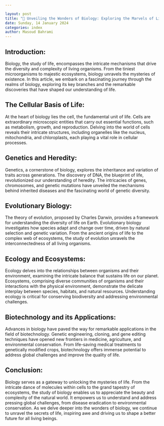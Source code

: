 ```yaml
---

layout: post
title: "🔬 Unveiling the Wonders of Biology: Exploring the Marvels of Life 🔬"
date: Sunday, 14 January 2024
categories: index
author: Masoud Bahrami
---
```



## Introduction:
Biology, the study of life, encompasses the intricate mechanisms that drive the diversity and complexity of living organisms. From the tiniest microorganisms to majestic ecosystems, biology unravels the mysteries of existence. In this article, we embark on a fascinating journey through the realms of biology, exploring its key branches and the remarkable discoveries that have shaped our understanding of life.

## The Cellular Basis of Life:
At the heart of biology lies the cell, the fundamental unit of life. Cells are extraordinary microscopic entities that carry out essential functions, such as metabolism, growth, and reproduction. Delving into the world of cells reveals their intricate structures, including organelles like the nucleus, mitochondria, and chloroplasts, each playing a vital role in cellular processes.

## Genetics and Heredity:
Genetics, a cornerstone of biology, explores the inheritance and variation of traits across generations. The discovery of DNA, the blueprint of life, revolutionized our understanding of heredity. The intricacies of genes, chromosomes, and genetic mutations have unveiled the mechanisms behind inherited diseases and the fascinating world of genetic diversity.

## Evolutionary Biology:
The theory of evolution, proposed by Charles Darwin, provides a framework for understanding the diversity of life on Earth. Evolutionary biology investigates how species adapt and change over time, driven by natural selection and genetic variation. From the ancient origins of life to the complex web of ecosystems, the study of evolution unravels the interconnectedness of all living organisms.

## Ecology and Ecosystems:
Ecology delves into the relationships between organisms and their environment, examining the intricate balance that sustains life on our planet. Ecosystems, comprising diverse communities of organisms and their interactions with the physical environment, demonstrate the delicate interplay between species, habitats, and natural resources. Understanding ecology is critical for conserving biodiversity and addressing environmental challenges.

## Biotechnology and its Applications:
Advances in biology have paved the way for remarkable applications in the field of biotechnology. Genetic engineering, cloning, and gene editing techniques have opened new frontiers in medicine, agriculture, and environmental conservation. From life-saving medical treatments to genetically modified crops, biotechnology offers immense potential to address global challenges and improve the quality of life.

## Conclusion:
Biology serves as a gateway to unlocking the mysteries of life. From the intricate dance of molecules within cells to the grand tapestry of ecosystems, the study of biology enables us to appreciate the beauty and complexity of the natural world. It empowers us to understand and address pressing global challenges, from disease eradication to environmental conservation. As we delve deeper into the wonders of biology, we continue to unravel the secrets of life, inspiring awe and driving us to shape a better future for all living beings.